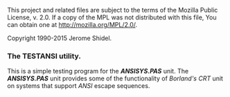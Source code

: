 This project and related files are subject to the terms of the Mozilla Public License, 
v. 2.0. If a copy of the MPL was not distributed with this file, You can obtain one at 
http://mozilla.org/MPL/2.0/.

Copyright 1990-2015 Jerome Shidel.

### The TESTANSI utility.

This is a simple testing program for the **_ANSISYS.PAS_** unit. The **_ANSISYS.PAS_** unit provides some of the functionality of _Borland's CRT_ unit on systems that support _ANSI_ escape sequences.
